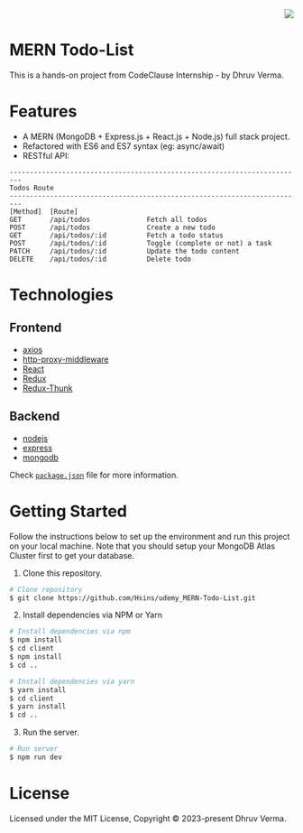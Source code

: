 <div align="right">
  <img src="https://img.shields.io/badge/Completion-100%25-blue.svg" />

</div>

# MERN Todo-List

This is a hands-on project from CodeClause Internship - by Dhruv Verma.

# Features

- A MERN (MongoDB + Express.js + React.js + Node.js) full stack project.
- Refactored with ES6 and ES7 syntax (eg: async/await)
- RESTful API:

```
-------------------------------------------------------------------------
Todos Route
-------------------------------------------------------------------------
[Method]  [Route]
GET       /api/todos              Fetch all todos
POST      /api/todos              Create a new todo
GET       /api/todos/:id          Fetch a todo status
POST      /api/todos/:id          Toggle (complete or not) a task
PATCH     /api/todos/:id          Update the todo content
DELETE    /api/todos/:id          Delete todo
```

# Technologies

## Frontend

- [axios](https://github.com/axios/axios)
- [http-proxy-middleware](https://github.com/chimurai/http-proxy-middleware)
- [React](https://reactjs.org/)
- [Redux](https://redux.js.org/)
- [Redux-Thunk](https://github.com/reduxjs/redux-thunk)

## Backend

- [nodejs](https://nodejs.org/en/)
- [express](https://gulpjs.com/)
- [mongodb](https://webpack.js.org/concepts/)

Check [`package.json`](https://github.com/Dhruvermafz/todoList-CodeClause/blob/main/package.json) file for more information.

# Getting Started

Follow the instructions below to set up the environment and run this project on your local machine. Note that you should setup your MongoDB Atlas Cluster first to get your database.

1. Clone this repository.

```bash
# Clone repository
$ git clone https://github.com/Hsins/udemy_MERN-Todo-List.git
```

2. Install dependencies via NPM or Yarn

```bash
# Install dependencies via npm
$ npm install
$ cd client
$ npm install
$ cd ..

# Install dependencies via yarn
$ yarn install
$ cd client
$ yarn install
$ cd ..
```

3. Run the server.

```bash
# Run server
$ npm run dev
```

# License

Licensed under the MIT License, Copyright © 2023-present Dhruv Verma.
